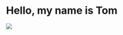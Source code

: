 # Hello, my name is Tom

![](https://upload.wikimedia.org/wikipedia/commons/4/4c/Digital_rain_banner.gif)
